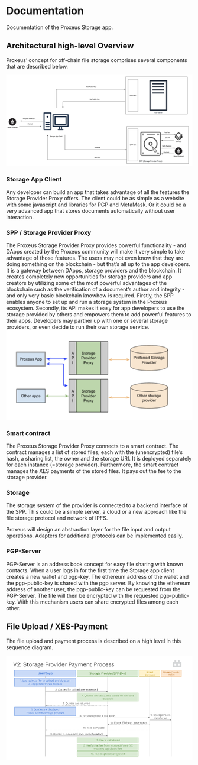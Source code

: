 # Documentation

Documentation of the Proxeus Storage app.

## Architectural high-level Overview
Proxeus’ concept for off-chain file storage comprises several components that are described below. 
 
![architecture](assets/architecture.png)
 
### Storage App Client
Any developer can build an app that takes advantage of all the features the Storage Provider Proxy offers. The client could be as simple as a website with some javascript and libraries for PGP and MetaMask. Or it could be a very advanced app that stores documents automatically without user interaction.
 

### SPP / Storage Provider Proxy
The Proxeus Storage Provider Proxy provides powerful functionality - and DApps created by the Proxeus community will make it very simple to take advantage of those features. The users may not even know that they are doing something on the blockchain - but that’s all up to the app developers.
It is a gateway between DApps, storage providers and the blockchain. It creates completely new opportunities for storage providers and app creators by utilizing some of the most powerful advantages of the blockchain such as the verification of a document’s author and integrity - and only very basic blockchain knowhow is required. 
Firstly, the SPP enables anyone to set up and run a storage system in the Proxeus ecosystem. Secondly, its API makes it easy for app developers to use the storage provided by others and empowers them to add powerful features to their apps. Developers may partner up with one or several storage providers, or even decide to run their own storage service.
![spp](assets/spp.png)

### Smart contract

The Proxeus Storage Provider Proxy connects to a smart contract. The contract manages a list of stored files, each with the (unencrypted) file’s hash, a sharing list, the owner and the storage URI. It is deployed separately for each instance (=storage provider).
Furthermore, the smart contract manages the XES payments of the stored files. It pays out the fee to the storage provider.

### Storage

The storage system of the provider is connected to a backend interface of the SPP. This could be a simple server, a cloud or a new approach like the file storage protocol and network of IPFS.

Proxeus will design an abstraction layer for the file input and output operations. Adapters for additional protocols can be implemented easily. 


### PGP-Server
PGP-Server is an address book concept for easy file sharing with known contacts. When a user logs in for the first time the Storage app client creates a new wallet and pgp-key. The ethereum address of the wallet and the pgp-public-key is shared with the pgp server.
By knowing the ethereum address of another user, the pgp-public-key can be requested from the PGP-Server. The file will then be encrypted with the requested pgp-public-key. With this mechanism users can share encrypted files among each other.


## File Upload / XES-Payment
The file upload and payment process is described on a high level in this sequence diagram.

![architecture](assets/payment.png)